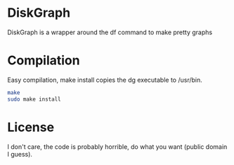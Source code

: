 # DiskGraph

DiskGraph is a wrapper around the df command to make pretty graphs

# Compilation

Easy compilation, make install copies the dg executable to /usr/bin.
```sh
make
sudo make install
```

# License

I don't care, the code is probably horrible, do what you want (public domain I guess).
